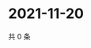 # 2021-11-20

共 0 条

<!-- BEGIN WEIBO -->
<!-- 最后更新时间 Sat Nov 20 2021 21:18:27 GMT+0800 (China Standard Time) -->

<!-- END WEIBO -->
